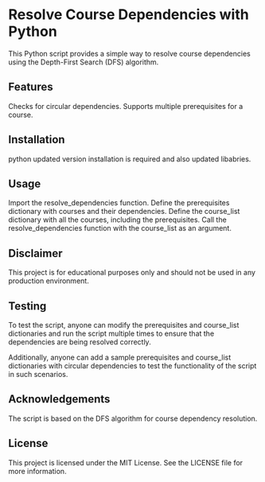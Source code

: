 # Resolve Course Dependencies with Python

This Python script provides a simple way to resolve course dependencies using the Depth-First Search (DFS) algorithm.

## Features

Checks for circular dependencies.
Supports multiple prerequisites for a course.

## Installation

python updated version installation is required and also updated libabries.  

## Usage

Import the resolve_dependencies function.
Define the prerequisites dictionary with courses and their dependencies.
Define the course_list dictionary with all the courses, including the prerequisites.
Call the resolve_dependencies function with the course_list as an argument.

## Disclaimer

This project is for educational purposes only and should not be used in any production environment.

## Testing

To test the script, anyone can modify the prerequisites and course_list dictionaries and run the script multiple times to ensure that the dependencies are being resolved correctly.

Additionally, anyone can add a sample prerequisites and course_list dictionaries with circular dependencies to test the functionality of the script in such scenarios.
 
## Acknowledgements

The script is based on the DFS algorithm for course dependency resolution.

## License

This project is licensed under the MIT License. See the LICENSE file for more information.


